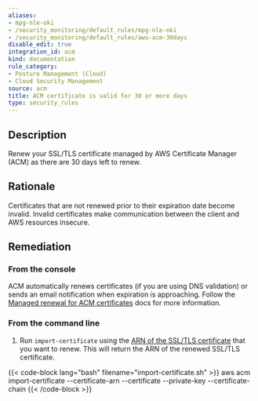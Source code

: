 ```yaml
---
aliases:
- mpg-nle-oki
- /security_monitoring/default_rules/mpg-nle-oki
- /security_monitoring/default_rules/aws-acm-30days
disable_edit: true
integration_id: acm
kind: documentation
rule_category:
- Posture Management (Cloud)
- Cloud Security Management
source: acm
title: ACM certificate is valid for 30 or more days
type: security_rules
---
```


## Description

Renew your SSL/TLS certificate managed by AWS Certificate Manager (ACM) as there are 30 days left to renew.

## Rationale

Certificates that are not renewed prior to their expiration date become invalid. Invalid certificates make communication between the client and AWS resources insecure.

## Remediation

### From the console

ACM automatically renews certificates (if you are using DNS validation) or sends an email notification when expiration is approaching. Follow the [Managed renewal for ACM certificates][1] docs for more information.

### From the command line

1. Run `import-certificate` using the [ARN of the SSL/TLS certificate][2] that you want to renew. This will return the ARN of the renewed SSL/TLS certificate.

  {{< code-block lang="bash" filename="import-certificate.sh" >}}
    aws acm import-certificate
      --certificate-arn <value>
      --certificate <value>
      --private-key <value>
      --certificate-chain <value>
  {{< /code-block >}}

[1]: https://docs.aws.amazon.com/acm/latest/userguide/managed-renewal.html
[2]: https://awscli.amazonaws.com/v2/documentation/api/latest/reference/acm/import-certificate.html
